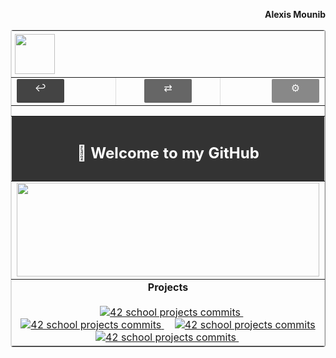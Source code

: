 <!-- Prénom à droite hors de la table -->
<p align="right"><b>Alexis Mounib</b></p>

<!-- Table principale pleine largeur possible -->
<table align="center" border="1" cellpadding="0" cellspacing="0" width="100%" style="border-collapse: collapse; border-color: #ddd; border-radius: 4px;">

  <!-- Icon en haut à gauche -->
  <tr>
    <td colspan="3" align="left" style="padding:5px;">
      <img src="https://raw.githubusercontent.com/zoyern/badges/main/icon.gif" height="64">
    </td>
  </tr>

  <!-- Ligne des 3 boutons, colonnes égales -->
  <tr>
    <td align="left" width="33%">
      <span style="
        display: inline-block;
        padding: 4px 8px;
        border-radius: 2px;
        background: #444;
        color: #fff;
        width: 60px;
        height: 30px;
        text-align: center;
      ">↩</span>
    </td>
    <td align="center" width="33%">
      <span style="
        display: inline-block;
        padding: 4px 8px;
        border-radius: 2px;
        background: #666;
        color: #fff;
        width: 60px;
        height: 30px;
        text-align: center;
      ">⇄</span>
    </td>
    <td align="right" width="33%">
      <span style="
        display: inline-block;
        padding: 4px 8px;
        border-radius: 2px;
        background: #888;
        color: #fff;
        width: 60px;
        height: 30px;
        text-align: center;
      ">⚙</span>
    </td>
  </tr>

  <!-- Séparateur full width -->
  <tr>
    <td colspan="3">
      <img src="https://raw.githubusercontent.com/zoyern/badges/main/sep.gif" width="100%" height="10">
    </td>
  </tr>

  <!-- Welcome message -->
  <tr>
    <td colspan="3" align="center" bgcolor="#333" style="color: #fff; font-weight: bold; padding: 10px;">
      <h2>👋 Welcome to my GitHub </h2>
    </td>
  </tr>

  <!-- Banner GIF -->
  <tr>
    <td colspan="3">
      <img src="https://raw.githubusercontent.com/zoyern/badges/main/banner.gif" width="100%" height="150px">
    </td>
  </tr>

<!-- Projects -->
<tr>
  <td colspan="3" align="center">
    <b>Projects</b><br><br>
    <!-- Badges -->
    <span style="display:inline-block; min-width:20px;"></span>
    <a href="https://github.com/zoyern/42_school_projects" target="_blank">
      <img src="https://raw.githubusercontent.com/zoyern/badges/main/42_school_projects_commits.svg?v=3" alt="42 school projects commits">
    </a>&nbsp;&nbsp;&nbsp;
    <a href="https://github.com/zoyern/42_school_projects" target="_blank">
      <img src="https://raw.githubusercontent.com/zoyern/badges/main/42_school_projects_commits.svg?v=3" alt="42 school projects commits">
    </a>&nbsp;&nbsp;&nbsp;
    <a href="https://github.com/zoyern/42_school_projects" target="_blank">
      <img src="https://raw.githubusercontent.com/zoyern/badges/main/42_school_projects_commits.svg?v=3" alt="42 school projects commits">
    </a>&nbsp;&nbsp;&nbsp;
    <a href="https://github.com/zoyern/42_school_projects" target="_blank">
      <img src="https://raw.githubusercontent.com/zoyern/badges/main/42_school_projects_commits.svg?v=3" alt="42 school projects commits">
    </a>
    <span style="display:inline-block; min-width:20px;"></span>
  </td>
</tr>


</table>
